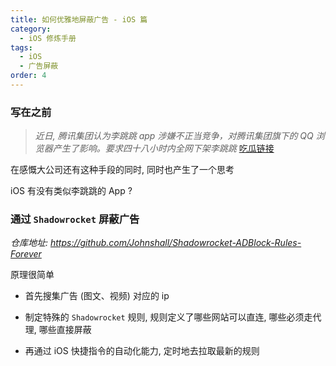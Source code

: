 ```yaml
---
title: 如何优雅地屏蔽广告 - iOS 篇
category:
  - iOS 修炼手册
tags:
  - iOS
  - 广告屏蔽
order: 4
---
```


### 写在之前

> _近日, 腾讯集团认为李跳跳 app 涉嫌不正当竞争，对腾讯集团旗下的 QQ 浏览器产生了影响。要求四十八小时内全网下架李跳跳_
> [吃瓜链接](https://www.v2ex.com/t/967813)

在感慨大公司还有这种手段的同时, 同时也产生了一个思考

iOS 有没有类似李跳跳的 App ?

### 通过 `Shadowrocket` 屏蔽广告

_仓库地址: <https://github.com/Johnshall/Shadowrocket-ADBlock-Rules-Forever>_

原理很简单

- 首先搜集广告 (图文、视频) 对应的 ip

- 制定特殊的 `Shadowrocket` 规则, 规则定义了哪些网站可以直连, 哪些必须走代理, 哪些直接屏蔽

- 再通过 iOS 快捷指令的自动化能力, 定时地去拉取最新的规则
